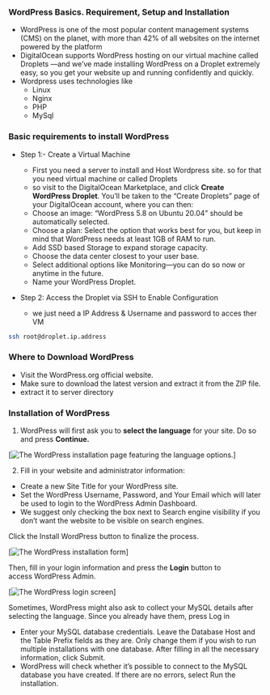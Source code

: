 ### WordPress Basics. Requirement, Setup and Installation
- WordPress is one of the most popular content management systems (CMS) on the planet, with more than 42% of all websites on the internet powered by the platform
- DigitalOcean supports WordPress hosting on our virtual machine called  Droplets —and we’ve made installing WordPress on a Droplet extremely easy, so you get your website up and running confidently and quickly.
- Wordpress uses technologies like 
	- Linux 
	- Nginx  
	- PHP 
	- MySql 

### Basic requirements to install WordPress

 - Step 1:- Create a Virtual Machine
	- First you need a server to install and Host Wordpress site. so for that you need virtual machine or called Droplets 
	- so visit to the DigitalOcean Marketplace, and click **Create WordPress Droplet**. You’ll be taken to the “Create Droplets” page of your DigitalOcean account, where you can then:
	- Choose an image: “WordPress 5.8 on Ubuntu 20.04” should be automatically selected.
	- Choose a plan: Select the option that works best for you, but keep in mind that WordPress needs at least 1GB of RAM to run.
	-  Add SSD based Storage to expand storage capacity.
	- Choose the data center closest to your user base.
	- Select additional options like Monitoring—you can do so now or anytime in the future.   
	- Name your WordPress Droplet.

- Step 2: Access the Droplet via SSH to Enable Configuration
	- we just need a IP Address & Username and password to acces ther VM

```bash
ssh root@droplet.ip.address
```

### Where to Download WordPress

- Visit the WordPress.org official website. 
- Make sure to download the latest version and extract it from the ZIP file. 
- extract it to server directory


### Installation of WordPress

1. WordPress will first ask you to **select the language** for your site. Do so and press **Continue.**

[![The WordPress installation page featuring the language options.](https://www.hostinger.in/tutorials/wp-content/uploads/sites/2/2021/11/wordpress-choose-language-1.png)]


2.  Fill in your website and administrator information:

-   Create a new Site Title for your WordPress site.
-   Set the WordPress Username, Password, and Your Email which will later be used to login to the WordPress Admin Dashboard.
-   We suggest only checking the box next to Search engine visibility if you don’t want the website to be visible on search engines.

Click the Install WordPress button to finalize the process.

[![The WordPress installation form](https://www.hostinger.in/tutorials/wp-content/uploads/sites/2/2017/02/wordpress-website-installation-form.png)]

Then, fill in your login information and press the **Login** button to access WordPress Admin.

[![The WordPress login screen](https://www.hostinger.in/tutorials/wp-content/uploads/sites/2/2017/02/wordpress-login-screen.png)]

Sometimes, WordPress might also ask to collect your MySQL details after selecting the language. Since you already have them, press Log in

- Enter your MySQL database credentials. Leave the Database Host and the Table Prefix fields as they are. Only change them if you wish to run multiple installations with one database. After filling in all the necessary information, click Submit.
- WordPress will check whether it’s possible to connect to the MySQL database you have created. If there are no errors, select Run the installation.

